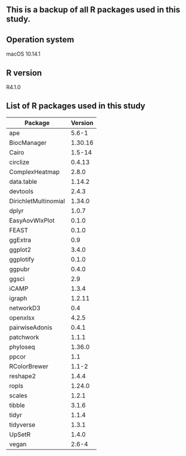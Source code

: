 ## This is a backup of all R packages used in this study.

## Operation system
macOS 10.14.1

## R version
R4.1.0

## List of R packages used in this study
| Package              | Version | 
| -------------------- | ------- | 
| ape                  | 5.6-1   | 
| BiocManager          | 1.30.16 |
| Cairo                | 1.5-14  |
| circlize             | 0.4.13  |
| ComplexHeatmap       | 2.8.0   |
| data.table           | 1.14.2  |
| devtools             | 2.4.3   |
| DirichletMultinomial | 1.34.0  | 
| dplyr                | 1.0.7   |
| EasyAovWlxPlot       | 0.1.0   |
| FEAST                | 0.1.0   |
| ggExtra              | 0.9     |
| ggplot2              | 3.4.0   |
| ggplotify            | 0.1.0   |
| ggpubr               | 0.4.0   |
| ggsci                | 2.9     |
| iCAMP                | 1.3.4   |
| igraph               | 1.2.11  |
| networkD3            | 0.4     |
| openxlsx             | 4.2.5   |
| pairwiseAdonis       | 0.4.1   |
| patchwork            | 1.1.1   |
| phyloseq             | 1.36.0  |
| ppcor                | 1.1     |
| RColorBrewer         | 1.1-2   |
| reshape2             | 1.4.4   |
| ropls                | 1.24.0  |
| scales               | 1.2.1   |
| tibble               | 3.1.6   |
| tidyr                | 1.1.4   |
| tidyverse            | 1.3.1   |
| UpSetR               | 1.4.0   |
| vegan                | 2.6-4   |
